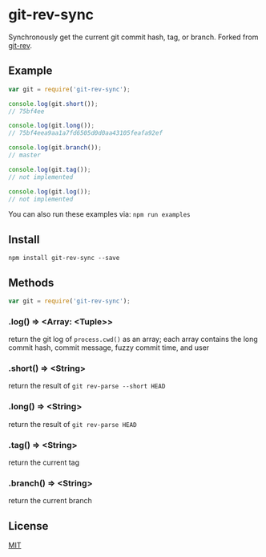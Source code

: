 git-rev-sync
============

Synchronously get the current git commit hash, tag, or branch. Forked from [git-rev](https://github.com/tblobaum/git-rev).


## Example

```js
var git = require('git-rev-sync');

console.log(git.short());
// 75bf4ee

console.log(git.long());
// 75bf4eea9aa1a7fd6505d0d0aa43105feafa92ef

console.log(git.branch());
// master

console.log(git.tag());
// not implemented

console.log(git.log());
// not implemented
```

You can also run these examples via: `npm run examples`


## Install

`npm install git-rev-sync --save`


## Methods

``` js
var git = require('git-rev-sync');
```

### .log() => &lt;Array: &lt;Tuple&gt;&gt;

return the git log of `process.cwd()` as an array; each array contains the long commit hash, commit message, fuzzy commit time, and user


### .short() => &lt;String&gt;

return the result of `git rev-parse --short HEAD`

### .long() => &lt;String&gt;
return the result of `git rev-parse HEAD`


### .tag() => &lt;String&gt;
return the current tag


### .branch() => &lt;String&gt;
return the current branch


## License

[MIT](https://github.com/kurttheviking/git-rev-sync/blob/master/LICENSE)
